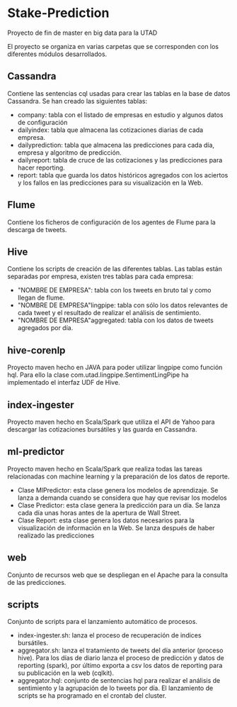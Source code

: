 # Stake-Prediction
Proyecto de fin de master en big data para la UTAD

El proyecto se organiza en varias carpetas que se corresponden con los diferentes módulos desarrollados.

## Cassandra	

Contiene las sentencias cql usadas para crear las tablas en la base de datos Cassandra. Se han creado las siguientes tablas:
  - company: tabla con el listado de empresas en estudio y algunos datos de configuración
  - dailyindex: tabla que almacena las cotizaciones diarias de cada empresa.
  - dailyprediction: tabla que almacena las predicciones para cada día, empresa y algoritmo de predicción.
  - dailyreport: tabla de cruce de las cotizaciones y las predicciones para hacer reporting.
  - report: tabla que guarda los datos históricos agregados con los aciertos y los fallos en las predicciones para su visualización en la Web.

## Flume
Contiene los ficheros de configuración de los agentes de Flume para la descarga de tweets.

## Hive
Contiene los scripts de creación de las diferentes tablas. Las tablas están separadas por empresa, existen tres tablas para cada empresa:
  - "NOMBRE DE EMPRESA": tabla con los tweets en bruto tal y como llegan de flume.
  - "NOMBRE DE EMPRESA"lingpipe: tabla con sólo los datos relevantes de cada tweet y el resultado de realizar el análisis de sentimiento. 
  - "NOMBRE DE EMPRESA"aggregated: tabla con los datos de tweets agregados por día.

## hive-corenlp 
Proyecto maven hecho en JAVA para poder utilizar lingpipe como función hql. Para ello la clase com.utad.lingpipe.SentimentLingPipe ha implementado el interfaz UDF de Hive.
 
## index-ingester 
Proyecto maven hecho en Scala/Spark que utiliza el API de Yahoo para descargar las cotizaciones bursátiles y las guarda en Cassandra.

## ml-predictor
Proyecto maven hecho en Scala/Spark que realiza todas las tareas relacionadas con machine learning y la preparación de los datos de reporte.
  - Clase MlPredictor: esta clase genera los modelos de aprendizaje. Se lanza a demanda cuando se considera que hay que revisar los modelos
  - Clase Predictor: esta clase genera la predicción para un día. Se lanza cada día unas horas antes de la apertura de Wall Street.
  - Clase Report: esta clase genera los datos necesarios para la visualización de información en la Web. Se lanza después de haber realizado las predicciones

## web
Conjunto de recursos web que se despliegan en el Apache para la consulta de las predicciones.

## scripts
Conjunto de scripts para el lanzamiento automático de procesos.
  - index-ingester.sh: lanza el proceso de recuperación de indices bursátiles.
  - aggregator.sh: lanza el tratamiento de tweets del día anterior (proceso hive). Para los días de diario lanza el proceso de predicción y datos de reporting (spark), por último exporta a csv los datos de reporting para su publicación en la web (cqlkit).
  - aggregator.hql: conjunto de sentencias hql para realizar el análisis de sentimiento y la agrupación de lo tweets por día.
El lanzamiento de scripts se ha programado en el crontab del cluster.

